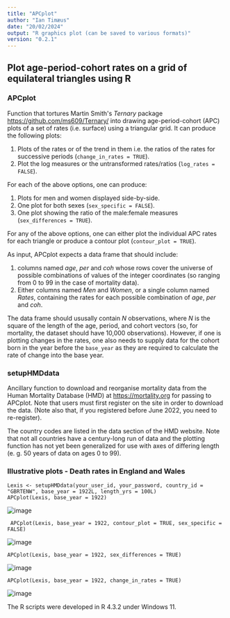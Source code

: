 ```yaml
---
title: "APCplot"
author: "Ian Timæus"
date: "20/02/2024"
output: "R graphics plot (can be saved to various formats)"
version: "0.2.1"
---
```


## Plot age-period-cohort rates on a grid of equilateral triangles using R

### APCplot
Function that tortures Martin Smith's *Ternary* package <https://github.com/ms609/Ternary/> into drawing age-period-cohort (APC) plots of a set of rates (i.e. surface) using a triangular grid. It can produce the following plots:
1. Plots of the rates or of the trend in them i.e. the ratios of the rates for successive periods (`change_in_rates = TRUE`).
2. Plot the log measures or the untransformed rates/ratios (`log_rates = FALSE`).

For each of the above options, one can produce:
1. Plots for men and women displayed side-by-side.
2. One plot for both sexes (`sex_specific = FALSE`).
3. One plot showing the ratio of the male:female measures (`sex_differences = TRUE`).

For any of the above options, one can either plot the individual APC rates for each triangle or produce a contour plot (`contour_plot = TRUE`).

As input, APCplot expects a data frame that should include:
1. columns named *age*, *per* and *coh* whose rows cover the universe of possible combinations of values of the integer coordinates (so ranging from 0 to 99 in the case of mortality data).
2. Either columns named *Men* and *Women*, or a single column named *Rates*, containing the rates for each possible combination of *age*, *per* and *coh*.

The data frame should ususally contain *N* observations, where *N* is the square of the length of the age, period, and cohort vectors (so, for mortality, the dataset should have 10,000 observations). However, if one is plotting changes in the rates, one also needs to supply data for the cohort born in the year before the `base_year` as they are required to calculate the rate of change into the base year.

### setupHMDdata
Ancillary function to download and reorganise mortality data from the Human Mortality Database (HMD) at <https://mortality.org> for passing to APCplot. Note that users must first register on the site in order to download the data. (Note also that, if you registered before June 2022, you need to re-register).

The country codes are listed in the data section of the HMD website. Note that not all countries have a century-long run of data and the plotting function has not yet been generalized for use with axes of differing length (e. g. 50 years of data on ages 0 to 99).

### Illustrative plots - Death rates in England and Wales
```
Lexis <- setupHMDdata(your_user_id, your_password, country_id = "GBRTENW", base_year = 1922L, length_yrs = 100L)
APCplot(Lexis, base_year = 1922)
```
![image](https://github.com/BugBunny/APCplot/assets/10499045/d47b3b97-d988-4604-8b5d-83a674afd0cf)

```
 APCplot(Lexis, base_year = 1922, contour_plot = TRUE, sex_specific = FALSE)
```
![image](https://github.com/BugBunny/APCplot/assets/10499045/c901ff27-6d3a-4fba-837b-530a40f5aeed)

```
APCplot(Lexis, base_year = 1922, sex_differences = TRUE)
```
![image](https://github.com/BugBunny/APCplot/assets/10499045/0b4296da-7713-4518-9042-9b8007475fe5)

```
APCplot(Lexis, base_year = 1922, change_in_rates = TRUE)
```
![image](https://github.com/BugBunny/APCplot/assets/10499045/c114fdc3-0f06-4d1a-80e6-0b37aaddbeb4)


The R scripts were developed in R 4.3.2 under Windows 11.

